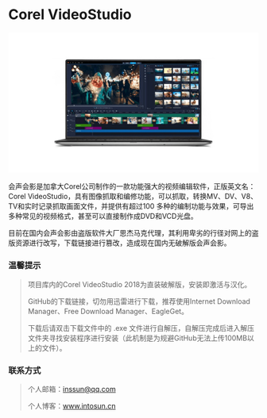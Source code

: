# Corel VideoStudio

![](https://github.com/CrackGroup/Corel-VideoStudio/blob/img/img01.jpg?raw=true)

会声会影是加拿大Corel公司制作的一款功能强大的视频编辑软件，正版英文名：Corel VideoStudio，具有图像抓取和编修功能，可以抓取，转换MV、DV、V8、TV和实时记录抓取画面文件，并提供有超过100 多种的编制功能与效果，可导出多种常见的视频格式，甚至可以直接制作成DVD和VCD光盘。

目前在国内会声会影由盗版软件大厂思杰马克代理，其利用卑劣的行径对网上的盗版资源进行改写，下载链接进行篡改，造成现在国内无破解版会声会影。

### 温馨提示

> 项目库内的Corel VideoStudio 2018为直装破解版，安装即激活与汉化。
>
> GitHub的下载链接，切勿用迅雷进行下载，推荐使用Internet Download Manager、Free Download Manager、EagleGet。
>
> 下载后请双击下载文件中的 .exe 文件进行自解压，自解压完成后进入解压文件夹寻找安装程序进行安装（此机制是为规避GitHub无法上传100MB以上的文件）。

### 联系方式

> 个人邮箱：inssun@qq.com
>
> 个人博客：www.intosun.cn